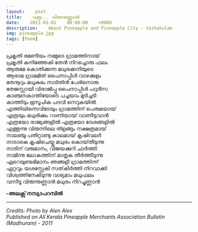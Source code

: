 ```yaml
---
layout:    post
title:    വരൂ... വിരുന്നുണ്ണാൻ
date:    2011-01-01    00:00:00    +0000
description:    About Pineapple and Pineapple City - Vazhakulam
img: pineapple.jpg
tags: [Poem]
---
```


പ്രകൃതി രമണീയം നമ്മുടെ ഗ്രാമത്തിനായ്  
പ്രകൃതി കനിഞ്ഞേകി തേൻ നിറച്ചൊരു ഫലം  
ആരുമേ കൊതിക്കുന്ന മധുരക്കനിയുടെ  
ആരാമ ഗ്രാമമിത് പൈനാപ്പിൾ വാഴക്കുളം  
തേനൂറും മധുകുഭം നാടിതിൻ പേരിനൊരു  
തേജസ്സായി വിരാജിപ്പൂ പൈനാപ്പിൾ പറുദീസ  
കാഞ്ചനകാന്തിയോടെ പച്ചയാം മുടിചൂടി  
കാത്തിടും ഭൂസൂചിക പദവി നെറുകയിൽ  
എത്തിയിന്നെവിടേയും ഗ്രാമത്തിന് പെരുമയായ്  
എത്രയും മധുരിക്കും റാണിയായ് വാണീടുവാൻ  
എത്രയോ രാജ്യങ്ങളിൽ എത്രയോ ദേശങ്ങളിൽ  
എത്തുന്നു വിരുന്നിലെ തിളങ്ങും നക്ഷത്രമായ്  
നാലഞ്ചു പതിറ്റാണ്ടു കാലമായ് കൃഷിവലർ  
നാടാകെ കൃഷിചെയ്തു മധുരം കൊയ്‌തീടുന്നു  
നാടിന് വരുമാനം, വിജയക്കുറി ചാർത്തി  
നാമിന്നു ലോകത്തിന് മാതൃക തീർത്തീടുന്നു  
ഏറെയുണ്ടഭിമാനം ഞങ്ങളീ ഗ്രാമത്തിന്ന്  
ഏറ്റവും യശസ്സേകി സത്‌കീർത്തി നിറവാക്കി  
വിശ്വത്തിനേകീടുന്നു വശ്യമാം മധുഫലം  
വന്നീടൂ വിരുന്നുണ്ണാൻ മധുരം നിറച്ചുണ്ണാൻ  
  
  

**-അലക്സ് നമ്പ്യാപറമ്പിൽ**

----------
_Credits: Photo by Alen Alex_  
_Published on All Kerala Pineapple Merchants Association Bulletin (Madhuram) - 2011_